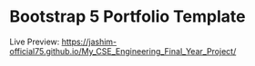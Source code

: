 # Bootstrap 5 Portfolio Template

Live Preview: https://jashim-official75.github.io/My_CSE_Engineering_Final_Year_Project/



